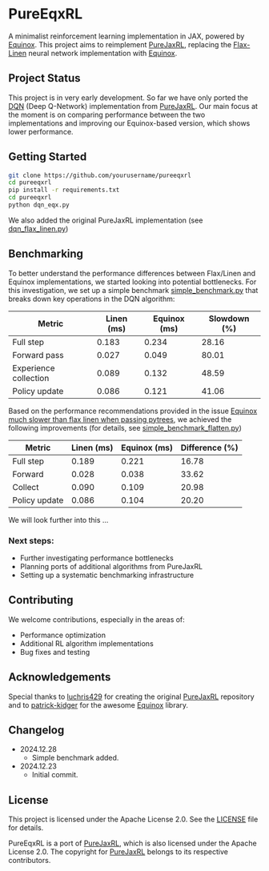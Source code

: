 # PureEqxRL

A minimalist reinforcement learning implementation in JAX, powered by [Equinox](https://github.com/patrick-kidger/equinox). This project aims to reimplement [PureJaxRL](https://github.com/luchris429/purejaxrl), replacing the [Flax-Linen](https://flax-linen.readthedocs.io/en/latest/) neural network implementation with [Equinox](https://github.com/patrick-kidger/equinox).

## Project Status

This project is in very early development. So far we have only ported the [DQN](https://github.com/luchris429/purejaxrl/blob/main/purejaxrl/dqn.py) (Deep Q-Network) implementation from [PureJaxRL](https://github.com/luchris429/purejaxrl). Our main focus at the moment is on comparing performance between the two implementations and improving our Equinox-based version, which shows lower performance.


## Getting Started

```bash
git clone https://github.com/yourusername/pureeqxrl
cd pureeqxrl
pip install -r requirements.txt
cd pureeqxrl
python dqn_eqx.py
```
We also added the original PureJaxRL implementation (see [dqn_flax_linen.py](./pureeqxrl/dqn_flax_linen.py))

## Benchmarking

To better understand the performance differences between Flax/Linen and Equinox implementations, we started looking into potential bottlenecks. For this investigation, we set up a simple benchmark [simple_benchmark.py](./benchmarks/simple_benchmark.py) that breaks down key operations in the DQN algorithm:

| Metric                    | Linen (ms)    | Equinox (ms)  | Slowdown (%) |
|--------------------------|---------------|----------------|--------------|
| Full step                | 0.183         | 0.234         | 28.16       |
| Forward pass             | 0.027         | 0.049         | 80.01       |
| Experience collection     | 0.089         | 0.132         | 48.59       |
| Policy update            | 0.086         | 0.121         | 41.06       |

Based on the performance recommendations provided in the issue [Equinox much slower than flax linen when passing pytrees](https://github.com/patrick-kidger/equinox/issues/928), we achieved the following improvements (for details, see [simple_benchmark_flatten.py](./benchmarks/simple_benchmark_flatten.py))

| Metric                    | Linen (ms)          | Equinox (ms)        | Difference (%)  |
|-------------------------|---------------|---------------|---------------|
| Full step            | 0.189           | 0.221           | 16.78           |
| Forward              | 0.028           | 0.038           | 33.62           |
| Collect              | 0.090           | 0.109           | 20.98           |
| Policy update        | 0.086           | 0.104           | 20.20           |

We will look further into this ...

### Next steps:

* Further investigating performance bottlenecks
* Planning ports of additional algorithms from PureJaxRL
* Setting up a systematic benchmarking infrastructure


## Contributing
We welcome contributions, especially in the areas of:

* Performance optimization
* Additional RL algorithm implementations
* Bug fixes and testing


## Acknowledgements

Special thanks to [luchris429](https://github.com/luchris429) for creating the original [PureJaxRL](https://github.com/luchris429/purejaxrl) repository and to [patrick-kidger](https://github.com/patrick-kidger) for the awesome [Equinox](https://github.com/patrick-kidger/equinox) library. 


## Changelog

- 2024.12.28
    - Simple benchmark added.
- 2024.12.23
    - Initial commit.


## License

This project is licensed under the Apache License 2.0. See the [LICENSE](./LICENSE) file for details.

PureEqxRL is a port of [PureJaxRL](https://github.com/luchris429/purejaxrl), which is also licensed under the Apache License 2.0. The copyright for [PureJaxRL](https://github.com/luchris429/purejaxrl) belongs to its respective contributors.